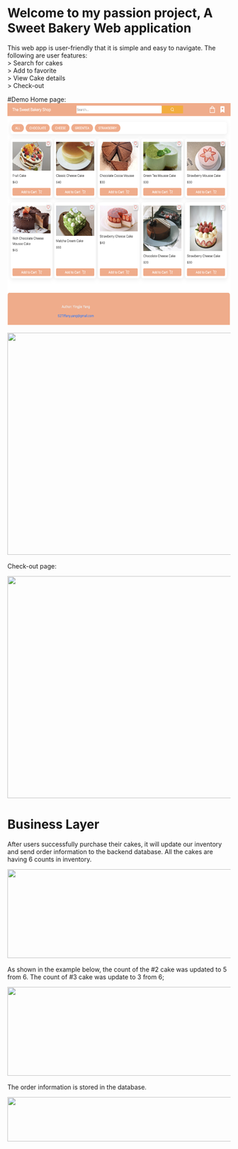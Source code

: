 # Welcome to my passion project, A Sweet Bakery Web application
This web app is user-friendly that it is simple and easy to navigate. 
The following are user features:    <br />
    > Search for cakes              <br />
    > Add to favorite               <br />
    > View Cake details             <br />
    > Check-out                     <br />


#Demo
Home page:
<img height="500" src="https://github.com/Tiffany678/BakeryShop_PassionProject/blob/main/Images/HomePage.png" alt="Home Page" width="650"/>


<img height="500" src="/Users/yingjieyang/Desktop/PassionProject/BakeryShop_PassionProject/Images/HomePage.png" width="650"/>

Check-out page:

<img height="500" src="/Users/yingjieyang/Desktop/PassionProject/BakeryShop_PassionProject/Images/CheckOutPage.png" width="650"/>

# Business Layer

After users successfully purchase their cakes, it will update our inventory and send order information to the backend database.
All the cakes are having 6 counts in inventory.

<img height="200" src="/Users/yingjieyang/Desktop/PassionProject/BakeryShop_PassionProject/Images/MySQl_Inventory.png" width="650"/>

As shown in the example below, the count of the #2 cake was updated to 5 from 6.
The count of #3 cake was update to 3 from 6;

<img height="200" src="/Users/yingjieyang/Desktop/PassionProject/BakeryShop_PassionProject/Images/MySQL_CheckOut.png" width="650"/>

The order information is stored in the database.

<img height="100" src="/Users/yingjieyang/Desktop/PassionProject/BakeryShop_PassionProject/Images/MySQL_Orders.png" width="650"/>
